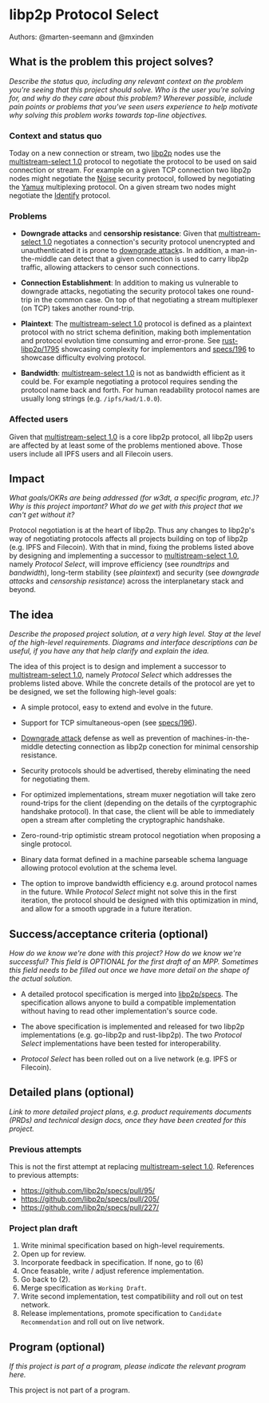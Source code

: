 # libp2p Protocol Select

Authors: @marten-seemann and @mxinden <!-- List authors' GitHub or other handles -->

<!--
This minimal project pitch (MPP) template is for a proposal/brief/pitch for a significant project to be undertaken by a Web3 Dev project team.
The goal of project proposals is to help us decide which work to take on, which things are more valuable than other things.
-->
<!--
A minimal project pitch (MPP) should contain enough detail for others to understand what problem this project solves and why this is important for our
team's goal of achieving product-market fit, a high-level description of what the idea/proposed solution is, and space to add more detailed technical
design and planning information as we develop this information.

The MPP itself does not need to describe the work, technical design, scope, and project plan in much detail.

Projects can include work for major programs (such as Bedrock and Nitro), but they can focus on other areas, e.g. refactors for future capability,
improving our testing infrastructure, testing and validation, and other engineering-oriented projects.
-->
<!--
For ease of discussion in PRs, consider breaking lines after every sentence or long phrase.
-->

## What is the problem this project solves?
_Describe the status quo, including any relevant context on the problem you're seeing that this project should solve. Who is the user you're solving for, and why do they care about this problem? Wherever possible, include pain points or problems that you've seen users experience to help motivate why solving this problem works towards top-line objectives._

### Context and status quo

Today on a new connection or stream, two [libp2p] nodes use the
[multistream-select 1.0] protocol to negotiate the protocol to be used on said
connection or stream. For example on a given TCP connection two libp2p nodes
might negotiate the [Noise] security protocol, followed by negotiating the
[Yamux] multiplexing protocol. On a given stream two nodes might negotiate the
[Identify] protocol.

### Problems

- **Downgrade attacks** and **censorship resistance**: Given that
  [multistream-select 1.0] negotiates a connection's security protocol
  unencrypted and unauthenticated it is prone to [downgrade attack]s. In
  addition, a man-in-the-middle can detect that a given connection is used
  to carry libp2p traffic, allowing attackers to censor such connections.

- **Connection Establishment**: In addition to making us vulnerable to downgrade
  attacks, negotiating the security protocol takes one round-trip in the common
  case. On top of that negotiating a stream multiplexer (on TCP) takes another
  round-trip.

- **Plaintext**: The [multistream-select 1.0] protocol is defined as a plaintext
  protocol with no strict schema definition, making both implementation and
  protocol evolution time consuming and error-prone. See [rust-libp2p/1795]
  showcasing complexity for implementors and [specs/196] to showcase difficulty
  evolving protocol.

- **Bandwidth**: [multistream-select 1.0] is not as bandwidth efficient as it
  could be. For example negotiating a protocol requires sending the protocol
  name back and forth. For human readability protocol names are usually long
  strings (e.g. `/ipfs/kad/1.0.0`).


### Affected users

Given that [multistream-select 1.0] is a core libp2p protocol, all libp2p users
are affected by at least some of the problems mentioned above. Those users
include all IPFS users and all Filecoin users.

## Impact
_What goals/OKRs are being addressed (for w3dt, a specific program, etc.)? Why is this project important? What do we get with this project that we can't get without it?_

Protocol negotiation is at the heart of libp2p. Thus any changes to libp2p's way
of negotiating protocols affects all projects building on top of libp2p (e.g.
IPFS and Filecoin). With that in mind, fixing the problems listed above by
designing and implementing a successor to [multistream-select 1.0], namely
_Protocol Select_, will improve efficiency (see *roundtrips* and *bandwidth*),
long-term stability (see *plaintext*) and security (see *downgrade attacks* and
*censorship resistance*) across the interplanetary stack and beyond.

## The idea
_Describe the proposed project solution, at a very high level. Stay at the level of the high-level requirements. Diagrams and interface descriptions can be useful, if you have any that help clarify and explain the idea._

The idea of this project is to design and implement a successor to
[multistream-select 1.0], namely _Protocol Select_ which addresses the problems
listed above. While the concrete details of the protocol are yet to be designed,
we set the following high-level goals:

- A simple protocol, easy to extend and evolve in the future.

- Support for TCP simultaneous-open (see [specs/196]).

- [Downgrade attack] defense as well as prevention of machines-in-the-middle
  detecting connection as libp2p conection for minimal censorship resistance.

- Security protocols should be advertised, thereby eliminating the need for
  negotiating them.

- For optimized implementations, stream muxer negotiation will take zero round-trips
  for the client (depending on the details of the cyrptographic handshake protocol).
  In that case, the client will be able to immediately open a stream after completing
  the cryptographic handshake.

- Zero-round-trip optimistic stream protocol negotiation when proposing a single
  protocol.

- Binary data format defined in a machine parseable schema language allowing
  protocol evolution at the schema level.

- The option to improve bandwidth efficiency e.g. around protocol names in the
  future. While _Protocol Select_ might not solve this in the first iteration,
  the protocol should be designed with this optimization in mind, and allow for
  a smooth upgrade in a future iteration.

## Success/acceptance criteria (optional)
_How do we know we're done with this project? How do we know we're successful? This field is OPTIONAL for the first draft of an MPP. Sometimes this field needs to be filled out once we have more detail on the shape of the actual solution._

- A detailed protocol specification is merged into [libp2p/specs]. The
  specification allows anyone to build a compatible implementation without
  having to read other implementation's source code.

- The above specification is implemented and released for two libp2p
  implementations (e.g. go-libp2p and rust-libp2p). The two _Protocol Select_
  implementations have been tested for interoperability.

- _Protocol Select_ has been rolled out on a live network (e.g. IPFS or
  Filecoin).

## Detailed plans (optional)
_Link to more detailed project plans, e.g. product requirements documents (PRDs) and technical design docs, once they have been created for this project._

### Previous attempts

This is not the first attempt at replacing [multistream-select 1.0]. References
to previous attempts:

- https://github.com/libp2p/specs/pull/95/
- https://github.com/libp2p/specs/pull/205/
- https://github.com/libp2p/specs/pull/227/

### Project plan draft

1. Write minimal specification based on high-level requirements.
2. Open up for review.
3. Incorporate feedback in specification. If none, go to (6)
4. Once feasable, write / adjust reference implementation.
5. Go back to (2).
6. Merge specification as `Working Draft`.
7. Write second implementation, test compatibiliity and roll out on test
   network.
8. Release implementations, promote specification to `Candidate Recommendation`
   and roll out on live network.

## Program (optional)
_If this project is part of a program, please indicate the relevant program here._

This project is not part of a program.

[libp2p]: https://github.com/libp2p/specs/
[multistream-select 1.0]: https://github.com/libp2p/specs/blob/f36e36371ab16579b7dedf26f6dc3966567fd194/connections/README.md#multistream-select
[Noise]: https://github.com/libp2p/specs/blob/313b9a1ca67cba1443ccd32ee3c037684661a357/noise/README.md
[Yamux]: https://github.com/hashicorp/yamux/blob/3d6f54d66fc83411743d3421f7a84a7d348f071c/spec.md
[Identify]: https://github.com/libp2p/specs/blob/f922a3e4ff6f0166b78c21c3b869279474577d81/identify/README.md
[go-multistream/20]: https://github.com/multiformats/go-multistream/issues/20
[rust-libp2p/1855]: https://github.com/libp2p/rust-libp2p/pull/1855
[downgrade attack]: https://en.wikipedia.org/wiki/Downgrade_attack
[rust-libp2p/1795]: https://github.com/libp2p/rust-libp2p/issues/1795
[specs/196]: https://github.com/libp2p/specs/pull/196
[libp2p/specs]: https://github.com/libp2p/specs/
